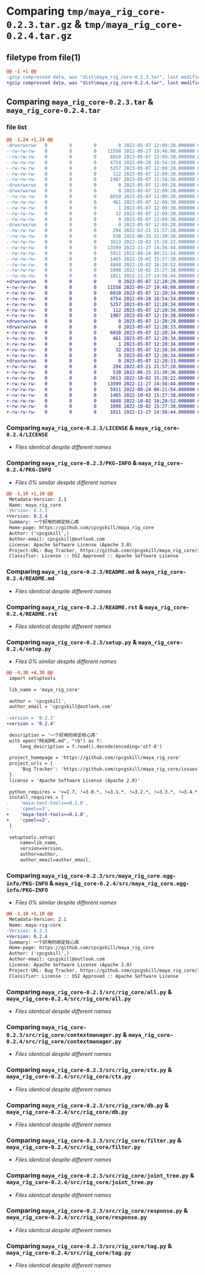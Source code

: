 # Comparing `tmp/maya_rig_core-0.2.3.tar.gz` & `tmp/maya_rig_core-0.2.4.tar.gz`

## filetype from file(1)

```diff
@@ -1 +1 @@
-gzip compressed data, was "dist\maya_rig_core-0.2.3.tar", last modified: Sun May  7 12:09:29 2023, max compression
+gzip compressed data, was "dist\maya_rig_core-0.2.4.tar", last modified: Sun May  7 12:20:33 2023, max compression
```

## Comparing `maya_rig_core-0.2.3.tar` & `maya_rig_core-0.2.4.tar`

### file list

```diff
@@ -1,24 +1,24 @@
-drwxrwxrwx   0        0        0        0 2023-05-07 12:09:28.000000 maya_rig_core-0.2.3/
--rw-rw-rw-   0        0        0    11558 2022-09-27 19:48:00.000000 maya_rig_core-0.2.3/LICENSE
--rw-rw-rw-   0        0        0     6010 2023-05-07 12:09:30.000000 maya_rig_core-0.2.3/PKG-INFO
--rw-rw-rw-   0        0        0     4754 2022-09-28 16:54:34.000000 maya_rig_core-0.2.3/README.md
--rw-rw-rw-   0        0        0     5257 2023-05-07 12:09:28.000000 maya_rig_core-0.2.3/README.rst
--rw-rw-rw-   0        0        0      112 2023-05-07 12:09:30.000000 maya_rig_core-0.2.3/setup.cfg
--rw-rw-rw-   0        0        0     1907 2023-05-07 11:56:56.000000 maya_rig_core-0.2.3/setup.py
-drwxrwxrwx   0        0        0        0 2023-05-07 12:09:28.000000 maya_rig_core-0.2.3/src/
-drwxrwxrwx   0        0        0        0 2023-05-07 12:09:28.000000 maya_rig_core-0.2.3/src/maya_rig_core.egg-info/
--rw-rw-rw-   0        0        0     6010 2023-05-07 12:09:30.000000 maya_rig_core-0.2.3/src/maya_rig_core.egg-info/PKG-INFO
--rw-rw-rw-   0        0        0      461 2023-05-07 12:09:30.000000 maya_rig_core-0.2.3/src/maya_rig_core.egg-info/SOURCES.txt
--rw-rw-rw-   0        0        0        1 2023-05-07 12:09:30.000000 maya_rig_core-0.2.3/src/maya_rig_core.egg-info/dependency_links.txt
--rw-rw-rw-   0        0        0       32 2023-05-07 12:09:30.000000 maya_rig_core-0.2.3/src/maya_rig_core.egg-info/requires.txt
--rw-rw-rw-   0        0        0        9 2023-05-07 12:09:30.000000 maya_rig_core-0.2.3/src/maya_rig_core.egg-info/top_level.txt
-drwxrwxrwx   0        0        0        0 2023-05-07 12:09:28.000000 maya_rig_core-0.2.3/src/rig_core/
--rw-rw-rw-   0        0        0      294 2022-03-21 21:57:28.000000 maya_rig_core-0.2.3/src/rig_core/__init__.py
--rw-rw-rw-   0        0        0      538 2022-06-25 21:30:36.000000 maya_rig_core-0.2.3/src/rig_core/all.py
--rw-rw-rw-   0        0        0     3613 2022-10-02 15:28:22.000000 maya_rig_core-0.2.3/src/rig_core/contextmanager.py
--rw-rw-rw-   0        0        0    13599 2022-11-27 14:56:44.000000 maya_rig_core-0.2.3/src/rig_core/ctx.py
--rw-rw-rw-   0        0        0     5911 2022-08-24 00:21:54.000000 maya_rig_core-0.2.3/src/rig_core/db.py
--rw-rw-rw-   0        0        0     1465 2022-10-02 15:27:38.000000 maya_rig_core-0.2.3/src/rig_core/filter.py
--rw-rw-rw-   0        0        0     4848 2022-10-02 16:28:52.000000 maya_rig_core-0.2.3/src/rig_core/joint_tree.py
--rw-rw-rw-   0        0        0     1098 2022-10-02 15:27:38.000000 maya_rig_core-0.2.3/src/rig_core/response.py
--rw-rw-rw-   0        0        0     1811 2022-11-27 14:56:44.000000 maya_rig_core-0.2.3/src/rig_core/tag.py
+drwxrwxrwx   0        0        0        0 2023-05-07 12:20:29.000000 maya_rig_core-0.2.4/
+-rw-rw-rw-   0        0        0    11558 2022-09-27 19:48:00.000000 maya_rig_core-0.2.4/LICENSE
+-rw-rw-rw-   0        0        0     6010 2023-05-07 12:20:34.000000 maya_rig_core-0.2.4/PKG-INFO
+-rw-rw-rw-   0        0        0     4754 2022-09-28 16:54:34.000000 maya_rig_core-0.2.4/README.md
+-rw-rw-rw-   0        0        0     5257 2023-05-07 12:20:34.000000 maya_rig_core-0.2.4/README.rst
+-rw-rw-rw-   0        0        0      112 2023-05-07 12:20:34.000000 maya_rig_core-0.2.4/setup.cfg
+-rw-rw-rw-   0        0        0     1907 2023-05-07 12:19:38.000000 maya_rig_core-0.2.4/setup.py
+drwxrwxrwx   0        0        0        0 2023-05-07 12:20:29.000000 maya_rig_core-0.2.4/src/
+drwxrwxrwx   0        0        0        0 2023-05-07 12:20:33.000000 maya_rig_core-0.2.4/src/maya_rig_core.egg-info/
+-rw-rw-rw-   0        0        0     6010 2023-05-07 12:20:34.000000 maya_rig_core-0.2.4/src/maya_rig_core.egg-info/PKG-INFO
+-rw-rw-rw-   0        0        0      461 2023-05-07 12:20:34.000000 maya_rig_core-0.2.4/src/maya_rig_core.egg-info/SOURCES.txt
+-rw-rw-rw-   0        0        0        1 2023-05-07 12:20:34.000000 maya_rig_core-0.2.4/src/maya_rig_core.egg-info/dependency_links.txt
+-rw-rw-rw-   0        0        0       32 2023-05-07 12:20:34.000000 maya_rig_core-0.2.4/src/maya_rig_core.egg-info/requires.txt
+-rw-rw-rw-   0        0        0        9 2023-05-07 12:20:34.000000 maya_rig_core-0.2.4/src/maya_rig_core.egg-info/top_level.txt
+drwxrwxrwx   0        0        0        0 2023-05-07 12:20:33.000000 maya_rig_core-0.2.4/src/rig_core/
+-rw-rw-rw-   0        0        0      294 2022-03-21 21:57:28.000000 maya_rig_core-0.2.4/src/rig_core/__init__.py
+-rw-rw-rw-   0        0        0      538 2022-06-25 21:30:36.000000 maya_rig_core-0.2.4/src/rig_core/all.py
+-rw-rw-rw-   0        0        0     3613 2022-10-02 15:28:22.000000 maya_rig_core-0.2.4/src/rig_core/contextmanager.py
+-rw-rw-rw-   0        0        0    13599 2022-11-27 14:56:44.000000 maya_rig_core-0.2.4/src/rig_core/ctx.py
+-rw-rw-rw-   0        0        0     5911 2022-08-24 00:21:54.000000 maya_rig_core-0.2.4/src/rig_core/db.py
+-rw-rw-rw-   0        0        0     1465 2022-10-02 15:27:38.000000 maya_rig_core-0.2.4/src/rig_core/filter.py
+-rw-rw-rw-   0        0        0     4848 2022-10-02 16:28:52.000000 maya_rig_core-0.2.4/src/rig_core/joint_tree.py
+-rw-rw-rw-   0        0        0     1098 2022-10-02 15:27:38.000000 maya_rig_core-0.2.4/src/rig_core/response.py
+-rw-rw-rw-   0        0        0     1811 2022-11-27 14:56:44.000000 maya_rig_core-0.2.4/src/rig_core/tag.py
```

### Comparing `maya_rig_core-0.2.3/LICENSE` & `maya_rig_core-0.2.4/LICENSE`

 * *Files identical despite different names*

### Comparing `maya_rig_core-0.2.3/PKG-INFO` & `maya_rig_core-0.2.4/PKG-INFO`

 * *Files 0% similar despite different names*

```diff
@@ -1,10 +1,10 @@
 Metadata-Version: 2.1
 Name: maya_rig_core
-Version: 0.2.3
+Version: 0.2.4
 Summary: 一个好用的绑定核心库
 Home-page: https://github.com/cpcgskill/maya_rig_core
 Author: ('cpcgskill',)
 Author-email: cpcgskill@outlook.com
 License: Apache Software License (Apache 2.0)
 Project-URL: Bug Tracker, https://github.com/cpcgskill/maya_rig_core/issues
 Classifier: License :: OSI Approved :: Apache Software License
```

### Comparing `maya_rig_core-0.2.3/README.md` & `maya_rig_core-0.2.4/README.md`

 * *Files identical despite different names*

### Comparing `maya_rig_core-0.2.3/README.rst` & `maya_rig_core-0.2.4/README.rst`

 * *Files identical despite different names*

### Comparing `maya_rig_core-0.2.3/setup.py` & `maya_rig_core-0.2.4/setup.py`

 * *Files 0% similar despite different names*

```diff
@@ -4,30 +4,30 @@
 import setuptools
 
 lib_name = 'maya_rig_core'
 
 author = 'cpcgskill',
 author_email = 'cpcgskill@outlook.com'
 
-version = '0.2.3'
+version = '0.2.4'
 
 description = '一个好用的绑定核心库'
 with open("README.md", "rb") as f:
     long_description = f.read().decode(encoding='utf-8')
 
 project_homepage = 'https://github.com/cpcgskill/maya_rig_core'
 project_urls = {
     'Bug Tracker': 'https://github.com/cpcgskill/maya_rig_core/issues',
 }
 license = 'Apache Software License (Apache 2.0)'
 
 python_requires = '>=2.7, !=3.0.*, !=3.1.*, !=3.2.*, !=3.3.*, !=3.4.*, !=3.5.*'
 install_requires = [
-    'maya-test-tools==0.1.0',
-    'cpmel==3',
+    'maya-test-tools>=0.1.0',
+    'cpmel>=3',
 ]
 
 setuptools.setup(
     name=lib_name,
     version=version,
     author=author,
     author_email=author_email,
```

### Comparing `maya_rig_core-0.2.3/src/maya_rig_core.egg-info/PKG-INFO` & `maya_rig_core-0.2.4/src/maya_rig_core.egg-info/PKG-INFO`

 * *Files 0% similar despite different names*

```diff
@@ -1,10 +1,10 @@
 Metadata-Version: 2.1
 Name: maya-rig-core
-Version: 0.2.3
+Version: 0.2.4
 Summary: 一个好用的绑定核心库
 Home-page: https://github.com/cpcgskill/maya_rig_core
 Author: ('cpcgskill',)
 Author-email: cpcgskill@outlook.com
 License: Apache Software License (Apache 2.0)
 Project-URL: Bug Tracker, https://github.com/cpcgskill/maya_rig_core/issues
 Classifier: License :: OSI Approved :: Apache Software License
```

### Comparing `maya_rig_core-0.2.3/src/rig_core/all.py` & `maya_rig_core-0.2.4/src/rig_core/all.py`

 * *Files identical despite different names*

### Comparing `maya_rig_core-0.2.3/src/rig_core/contextmanager.py` & `maya_rig_core-0.2.4/src/rig_core/contextmanager.py`

 * *Files identical despite different names*

### Comparing `maya_rig_core-0.2.3/src/rig_core/ctx.py` & `maya_rig_core-0.2.4/src/rig_core/ctx.py`

 * *Files identical despite different names*

### Comparing `maya_rig_core-0.2.3/src/rig_core/db.py` & `maya_rig_core-0.2.4/src/rig_core/db.py`

 * *Files identical despite different names*

### Comparing `maya_rig_core-0.2.3/src/rig_core/filter.py` & `maya_rig_core-0.2.4/src/rig_core/filter.py`

 * *Files identical despite different names*

### Comparing `maya_rig_core-0.2.3/src/rig_core/joint_tree.py` & `maya_rig_core-0.2.4/src/rig_core/joint_tree.py`

 * *Files identical despite different names*

### Comparing `maya_rig_core-0.2.3/src/rig_core/response.py` & `maya_rig_core-0.2.4/src/rig_core/response.py`

 * *Files identical despite different names*

### Comparing `maya_rig_core-0.2.3/src/rig_core/tag.py` & `maya_rig_core-0.2.4/src/rig_core/tag.py`

 * *Files identical despite different names*

